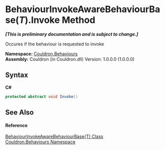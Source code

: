 # BehaviourInvokeAwareBehaviourBase(*T*).Invoke Method 
 _**\[This is preliminary documentation and is subject to change.\]**_

Occures if the behaviour is requested to invoke

**Namespace:**&nbsp;<a href="N_Couldron_Behaviours">Couldron.Behaviours</a><br />**Assembly:**&nbsp;Couldron (in Couldron.dll) Version: 1.0.0.0 (1.0.0.0)

## Syntax

**C#**<br />
``` C#
protected abstract void Invoke()
```


## See Also


#### Reference
<a href="T_Couldron_Behaviours_BehaviourInvokeAwareBehaviourBase_1">BehaviourInvokeAwareBehaviourBase(T) Class</a><br /><a href="N_Couldron_Behaviours">Couldron.Behaviours Namespace</a><br />